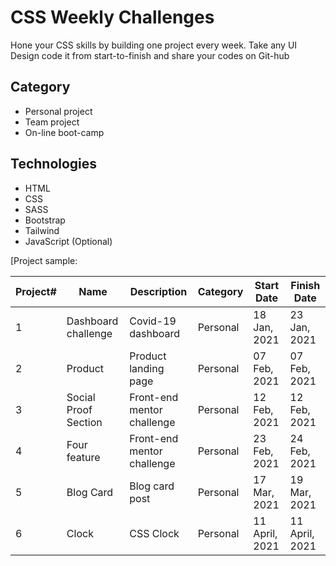 # CSS Weekly Challenges
Hone your CSS skills by building one project every week. Take any UI Design code it from start-to-finish and share your codes on Git-hub 



## Category

* Personal project
* Team project
* On-line boot-camp  

## Technologies
* HTML
* CSS
* SASS
* Bootstrap
* Tailwind
* JavaScript (Optional) 

[Project sample:

| Project# | Name                 | Description                | Category | Start Date     | Finish Date    |
| -------- | -------------------- | -------------------------- | -------- | -------------- | -------------- |
| 1        | Dashboard challenge  | Covid-19 dashboard         | Personal | 18 Jan, 2021   | 23 Jan, 2021   |
| 2        | Product              | Product landing page       | Personal | 07 Feb, 2021   | 07 Feb, 2021   |
| 3        | Social Proof Section | Front-end mentor challenge | Personal | 12 Feb, 2021   | 12 Feb, 2021   |
| 4        | Four feature         | Front-end mentor challenge | Personal | 23 Feb, 2021   | 24 Feb, 2021   |
| 5        | Blog Card            | Blog card post             | Personal | 17 Mar, 2021   | 19 Mar, 2021   |
| 6        | Clock                | CSS Clock                  | Personal | 11 April, 2021 | 11 April, 2021 |

